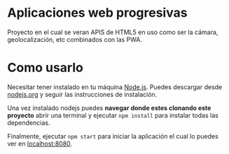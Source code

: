 # Aplicaciones web progresivas
Proyecto en el cual se veran APIS de HTML5 en uso como ser la cámara, geolocalización, etc combinados con las PWA.

# Como usarlo
Necesitar tener instalado en tu máquina [Node.js](https://nodejs.org). Puedes descargar desde [nodejs.org](https://nodejs.org) y seguir las instrucciones de instalación.

Una vez instalado nodejs puedes **navegar donde estes clonando este proyecto** abrir una terminal y ejecutar `npm install` para instalar todas las dependencias.

Finalmente, ejecutar `npm start` para iniciar la aplicación el cual lo puedes ver en [localhost:8080](http://localhost:8080).
